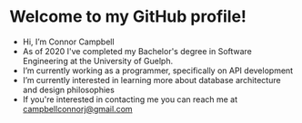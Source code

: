 # Welcome to my GitHub profile!
- Hi, I’m Connor Campbell
- As of 2020 I've completed my Bachelor's degree in Software Engineering at the University of Guelph.
- I’m currently working as a programmer, specifically on API development
- I’m currently interested in learning more about database architecture and design philosophies
- If you're interested in contacting me you can reach me at campbellconnorj@gmail.com

<!---
ConnorJCampbell/ConnorJCampbell is a ✨ special ✨ repository because its `README.md` (this file) appears on your GitHub profile.
You can click the Preview link to take a look at your changes.
--->
